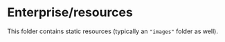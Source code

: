 # Enterprise/resources

This folder contains static resources (typically an `"images"` folder as well).
